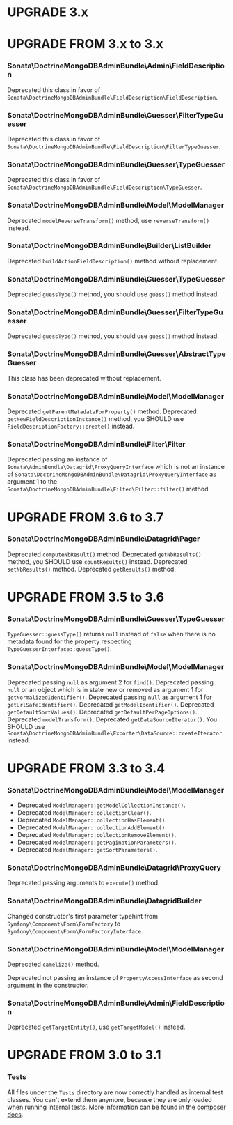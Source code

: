 UPGRADE 3.x
===========

UPGRADE FROM 3.x to 3.x
=======================

### Sonata\DoctrineMongoDBAdminBundle\Admin\FieldDescription

Deprecated this class in favor of `Sonata\DoctrineMongoDBAdminBundle\FieldDescription\FieldDescription`.

### Sonata\DoctrineMongoDBAdminBundle\Guesser\FilterTypeGuesser

Deprecated this class in favor of `Sonata\DoctrineMongoDBAdminBundle\FieldDescription\FilterTypeGuesser`.

### Sonata\DoctrineMongoDBAdminBundle\Guesser\TypeGuesser

Deprecated this class in favor of `Sonata\DoctrineMongoDBAdminBundle\FieldDescription\TypeGuesser`.

### Sonata\DoctrineMongoDBAdminBundle\Model\ModelManager

Deprecated `modelReverseTransform()` method, use `reverseTransform()` instead.

### Sonata\DoctrineMongoDBAdminBundle\Builder\ListBuilder

Deprecated `buildActionFieldDescription()` method without replacement.

### Sonata\DoctrineMongoDBAdminBundle\Guesser\TypeGuesser

Deprecated `guessType()` method, you should use `guess()` method instead.

### Sonata\DoctrineMongoDBAdminBundle\Guesser\FilterTypeGuesser

Deprecated `guessType()` method, you should use `guess()` method instead.

### Sonata\DoctrineMongoDBAdminBundle\Guesser\AbstractTypeGuesser

This class has been deprecated without replacement.

### Sonata\DoctrineMongoDBAdminBundle\Model\ModelManager

Deprecated `getParentMetadataForProperty()` method.
Deprecated `getNewFieldDescriptionInstance()` method, you SHOULD use `FieldDescriptionFactory::create()` instead.

### Sonata\DoctrineMongoDBAdminBundle\Filter\Filter

Deprecated passing an instance of `Sonata\AdminBundle\Datagrid\ProxyQueryInterface`
which is not an instance of `Sonata\DoctrineMongoDBAdminBundle\Datagrid\ProxyQueryInterface` as
argument 1 to the `Sonata\DoctrineMongoDBAdminBundle\Filter\Filter::filter()` method.

UPGRADE FROM 3.6 to 3.7
=======================

### Sonata\DoctrineMongoDBAdminBundle\Datagrid\Pager

Deprecated `computeNbResult()` method.
Deprecated `getNbResults()` method, you SHOULD use `countResults()` instead.
Deprecated `setNbResults()` method.
Deprecated `getResults()` method.

UPGRADE FROM 3.5 to 3.6
=======================

### Sonata\DoctrineMongoDBAdminBundle\Guesser\TypeGuesser

`TypeGuesser::guessType()` returns `null` instead of `false` when there is no metadata found for the property
respecting `TypeGuesserInterface::guessType()`.

### Sonata\DoctrineMongoDBAdminBundle\Model\ModelManager

Deprecated passing `null` as argument 2 for `find()`.
Deprecated passing `null` or an object which is in state new or removed as argument 1 for `getNormalizedIdentifier()`.
Deprecated passing `null` as argument 1 for `getUrlSafeIdentifier()`.
Deprecated `getModelIdentifier()`.
Deprecated `getDefaultSortValues()`.
Deprecated `getDefaultPerPageOptions()`.
Deprecated `modelTransform()`.
Deprecated `getDataSourceIterator()`. You SHOULD use
`Sonata\DoctrineMongoDBAdminBundle\Exporter\DataSource::createIterator` instead.

UPGRADE FROM 3.3 to 3.4
=======================

### Sonata\DoctrineMongoDBAdminBundle\Model\ModelManager

- Deprecated `ModelManager::getModelCollectionInstance()`.
- Deprecated `ModelManager::collectionClear()`.
- Deprecated `ModelManager::collectionHasElement()`.
- Deprecated `ModelManager::collectionAddElement()`.
- Deprecated `ModelManager::collectionRemoveElement()`.
- Deprecated `ModelManager::getPaginationParameters()`.
- Deprecated `ModelManager::getSortParameters()`.

### Sonata\DoctrineMongoDBAdminBundle\Datagrid\ProxyQuery

Deprecated passing arguments to `execute()` method.

### Sonata\DoctrineMongoDBAdminBundle\DatagridBuilder

Changed constructor's first parameter typehint from `Symfony\Component\Form\FormFactory` to
`Symfony\Component\Form\FormFactoryInterface`.

### Sonata\DoctrineMongoDBAdminBundle\Model\ModelManager

Deprecated `camelize()` method.

Deprecated not passing an instance of `PropertyAccessInterface` as second argument in the constructor.

### Sonata\DoctrineMongoDBAdminBundle\Admin\FieldDescription

Deprecated `getTargetEntity()`, use `getTargetModel()` instead.

UPGRADE FROM 3.0 to 3.1
=======================

### Tests

All files under the ``Tests`` directory are now correctly handled as internal test classes.
You can't extend them anymore, because they are only loaded when running internal tests.
More information can be found in the [composer docs](https://getcomposer.org/doc/04-schema.md#autoload-dev).
